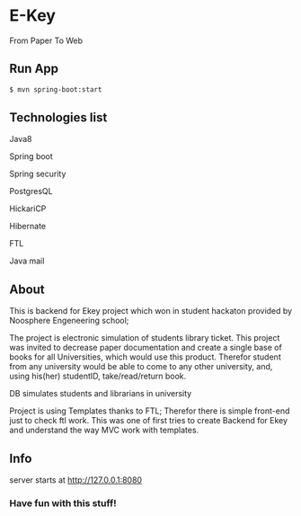 # E-Key
From Paper To Web

## Run App
```sh
$ mvn spring-boot:start
```
## Technologies list
Java8

Spring boot

Spring security

PostgresQL

HickariCP

Hibernate

FTL

Java mail

## About

This is backend for Ekey project which won in student hackaton provided by Noosphere Engeneering school;

The project is electronic simulation of students library ticket. This project was invited to decrease paper documentation and create a single base of books for all Universities, which would use this product.
Therefor student from any university would be able to come to any other university, and, using his(her) studentID, take/read/return book. 

DB simulates students and librarians in university

Project is using Templates thanks to FTL; Therefor there is simple front-end just to check ftl work. 
This was one of first tries to create Backend for Ekey and understand the way MVC work with templates.


## Info
server starts at http://127.0.0.1:8080

### Have fun with this stuff!
